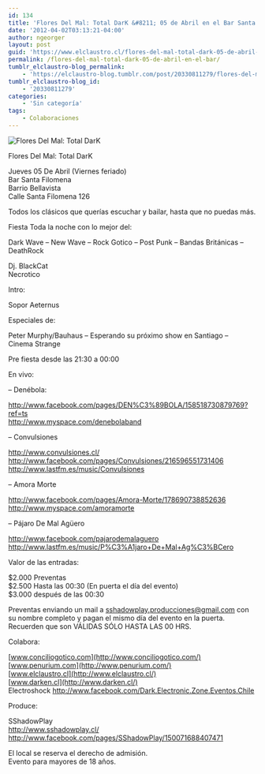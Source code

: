 ```yaml
---
id: 134
title: 'Flores Del Mal: Total DarK &#8211; 05 de Abril en el Bar Santa Filomena, Calle Santa Filomena 126'
date: '2012-04-02T03:13:21-04:00'
author: ngeorger
layout: post
guid: 'https://www.elclaustro.cl/flores-del-mal-total-dark-05-de-abril-en-el-bar/'
permalink: /flores-del-mal-total-dark-05-de-abril-en-el-bar/
tumblr_elclaustro-blog_permalink:
    - 'https://elclaustro-blog.tumblr.com/post/20330811279/flores-del-mal-total-dark-05-de-abril-en-el-bar'
tumblr_elclaustro-blog_id:
    - '20330811279'
categories:
    - 'Sin categoría'
tags:
    - Colaboraciones
---
```


![Flores Del Mal: Total DarK](http://www.sshadowplay.cl/wp-content/uploads/2012/03/05-para-pagina.jpg)

Flores Del Mal: Total DarK

Jueves 05 De Abril (Viernes feriado)  
Bar Santa Filomena  
Barrio Bellavista  
Calle Santa Filomena 126

Todos los clásicos que querías escuchar y bailar, hasta que no puedas más.

Fiesta Toda la noche con lo mejor del:

Dark Wave – New Wave – Rock Gotico – Post Punk – Bandas Británicas – DeathRock

Dj. BlackCat  
Necrotico

Intro:

Sopor Aeternus

Especiales de:

Peter Murphy/Bauhaus – Esperando su próximo show en Santiago –  
Cinema Strange

Pre fiesta desde las 21:30 a 00:00

En vivo:

– Denébola:

[http://www.facebook.com/<span class="word_break"></span>pages/DEN%C3%89BOLA/158518730879769?ref=ts](http://www.facebook.com/pages/DEN%C3%89BOLA/158518730879769?ref=ts)  
<http://www.myspace.com/denebolaband>

– Convulsiones

<http://www.convulsiones.cl/>  
<http://www.facebook.com/pages/Convulsiones/216596551731406>  
<http://www.lastfm.es/music/Convulsiones>

– Amora Morte

<http://www.facebook.com/pages/Amora-Morte/178690738852636>  
<http://www.myspace.com/amoramorte>

– Pájaro De Mal Agüero

<http://www.facebook.com/pajarodemalaguero>  
<http://www.lastfm.es/music/P%C3%A1jaro+De+Mal+Ag%C3%BCero>

Valor de las entradas:

$2.000 Preventas  
$2.500 Hasta las 00:30 (En puerta el día del evento)  
$3.000 después de las 00:30

Preventas enviando un mail a sshadowplay.producciones@gmail.com con su nombre completo y pagan el mismo día del evento en la puerta. Recuerden que son VÁLIDAS SÓLO HASTA LAS 00 HRS.

Colabora:

[www.conciliogotico.com](http://www.conciliogotico.com/)  
[www.penurium.com](http://www.penurium.com/)  
[www.elclaustro.cl](http://www.elclaustro.cl/)  
[www.darken.cl](http://www.darken.cl/)  
Electroshock <http://www.facebook.com/Dark.Electronic.Zone.Eventos.Chile>

Produce:

SShadowPlay  
<http://www.sshadowplay.cl/>  
<http://www.facebook.com/pages/SShadowPlay/150071688407471>

El local se reserva el derecho de admisión.  
Evento para mayores de 18 años.